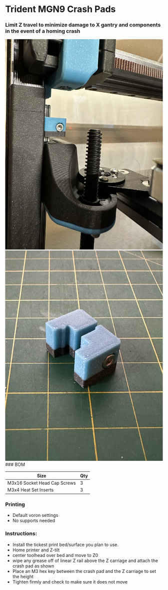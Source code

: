 
# Trident MGN9 Crash Pads
 ### Limit Z travel to minimize damage to X gantry and components in the event of a homing crash
<img src="./Images/crashpad.jpeg" width=600>

<img src="./Images/crahspad1.jpeg" width=600>
### BOM

Size | Qty
--- | ---
M3x16 Socket Head Cap Screws   | 3
M3x4 Heat Set Inserts          | 3

### Printing
  * Default voron settings
  * No supports needed

### Instructions:

  * Install the tickest print bed/surface you plan to use. 
  * Home printer and  Z-tilt 
  * center toolhead over bed and move to Z0 
  * wipe any grease off of linear Z rail above the Z carriage and attach the crash pad as shown
  * Place an M3 hex key between the crash pad and the Z carriage to set the height
  * Tighten firmly and check to make sure it does not move
  
   

